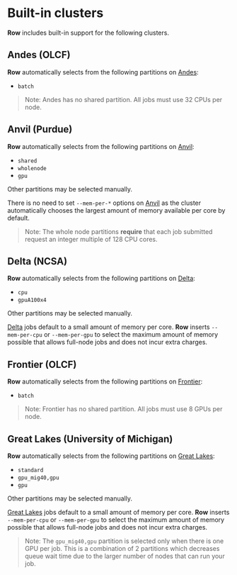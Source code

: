 # Built-in clusters

**Row** includes built-in support for the following clusters.

## Andes (OLCF)

**Row** automatically selects from the following partitions on [Andes]:
* `batch`

> Note: Andes has no shared partition. All jobs must use 32 CPUs per node.

[Andes]: https://docs.olcf.ornl.gov/systems/andes_user_guide.html

## Anvil (Purdue)

**Row** automatically selects from the following partitions on [Anvil]:
* `shared`
* `wholenode`
* `gpu`

Other partitions may be selected manually.

There is no need to set `--mem-per-*` options on [Anvil] as the cluster automatically
chooses the largest amount of memory available per core by default.

> Note: The whole node partitions **require** that each job submitted request an
> integer multiple of 128 CPU cores.

[Anvil]: https://www.rcac.purdue.edu/knowledge/anvil

## Delta (NCSA)

**Row** automatically selects from the following partitions on [Delta]:
* `cpu`
* `gpuA100x4`

Other partitions may be selected manually.

[Delta] jobs default to a small amount of memory per core. **Row** inserts
`--mem-per-cpu` or `--mem-per-gpu` to select the maximum amount of memory possible that
allows full-node jobs and does not incur extra charges.

[Delta]: https://docs.ncsa.illinois.edu/systems/delta

## Frontier (OLCF)

**Row** automatically selects from the following partitions on [Frontier]:
* `batch`

> Note: Frontier has no shared partition. All jobs must use 8 GPUs per node.

[Frontier]: https://docs.olcf.ornl.gov/systems/frontier_user_guide.html#


## Great Lakes (University of Michigan)

**Row** automatically selects from the following partitions on [Great Lakes]:
* `standard`
* `gpu_mig40,gpu`
* `gpu`

Other partitions may be selected manually.

[Great Lakes] jobs default to a small amount of memory per core. **Row** inserts
`--mem-per-cpu` or `--mem-per-gpu` to select the maximum amount of memory possible that
allows full-node jobs and does not incur extra charges.

> Note: The `gpu_mig40,gpu` partition is selected only when there is one GPU per job.
> This is a combination of 2 partitions which decreases queue wait time due to the
> larger number of nodes that can run your job.

[Great Lakes]: https://its.umich.edu/advanced-research-computing/high-performance-computing/great-lakes

